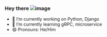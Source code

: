 ### Hey there ![image](https://user-images.githubusercontent.com/86916568/151303131-7b28fa22-1894-4eb7-974e-64be2bd7b262.png)




- 🔭 I’m currently working on Python, Django
- 🌱 I’m currently learning gRPC, microservice 
- 😄 Pronouns: He/Him
